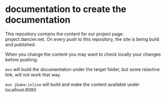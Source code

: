 # documentation to create the documentation

This repository contains the content for our project page: project.dancier.net. On every push to
this repository, the site is being build and published.

When you change the content you may want to check locally your changes before pushing:

`mvn` will build the documentation under the target folder, but some relavtive link, will not work that way.

`mvn jbake:inline` will build and make the content available under localhost:8080

